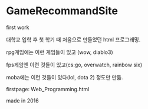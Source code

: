 # GameRecommandSite

first work

대학교 입학 후 첫 학기 때 처음으로 만들었던 html 프로그래밍.

rpg게임에는 이런 게임들이 있고 (wow, diablo3)

fps게임엔 이런 것들이 있고(cs:go, overwatch, rainbow six)

moba에는 이런 것들이 있다(lol, dota 2) 정도만 만듦.

firstpage: Web_Programming.html

made in 2016

